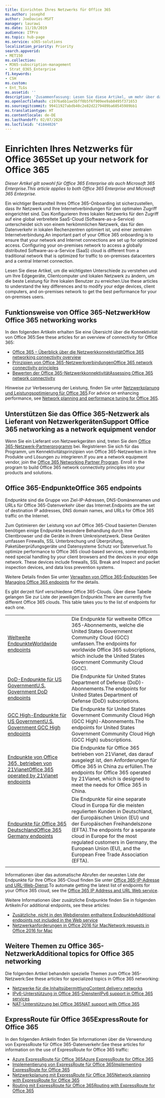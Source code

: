 ```yaml
---
title: Einrichten Ihres Netzwerks für Office 365
ms.author: josephd
author: JoeDavies-MSFT
manager: laurawi
ms.date: 11/19/2019
audience: ITPro
ms.topic: hub-page
ms.service: o365-solutions
localization_priority: Priority
search.appverid:
- MET150
ms.collection:
- M365-subscription-management
- Strat_O365_Enterprise
f1.keywords:
- CSH
ms.custom:
- Ent_TLGs
ms.assetid: ''
description: 'Zusammenfassung: Lesen Sie diese Artikel, um mehr über das Netzwerk von Office 365 zu erfahren.'
ms.openlocfilehash: c1976a6b1ae5bff0b5f6f909ee9ab8495f371653
ms.sourcegitcommit: 99411927abdb40c2e82d2279489ba60545989bb1
ms.translationtype: HT
ms.contentlocale: de-DE
ms.lasthandoff: 02/07/2020
ms.locfileid: "41844026"
---
```

# <a name="set-up-your-network-for-office-365"></a><span data-ttu-id="0d681-103">Einrichten Ihres Netzwerks für Office 365</span><span class="sxs-lookup"><span data-stu-id="0d681-103">Set up your network for Office 365</span></span>

<span data-ttu-id="0d681-104">*Dieser Artikel gilt sowohl für Office 365 Enterprise als auch Microsoft 365 Enterprise*.</span><span class="sxs-lookup"><span data-stu-id="0d681-104">*This article applies to both Office 365 Enterprise and Microsoft 365 Enterprise.*</span></span>

<span data-ttu-id="0d681-p101">Ein wichtiger Bestandteil Ihres Office 365-Onboarding ist sicherzustellen, dass Ihr Netzwerk und Ihre Internetverbindungen für den optimalen Zugriff eingerichtet sind. Das Konfigurieren Ihres lokalen Netzwerks für den Zugriff auf eine global verbreitete SaaS-Cloud (Software-as-a-Service) unterscheidet sich von einem herkömmlichen Netzwerk, das für den Datenverkehr in lokalen Rechenzentren optimiert ist, und einer zentralen Internetverbindung.</span><span class="sxs-lookup"><span data-stu-id="0d681-p101">An important part of your Office 365 onboarding is to ensure that your network and Internet connections are set up for optimized access. Configuring your on-premises network to access a globally distributed Software-as-a-Service (SaaS) cloud is different from a traditional network that is optimized for traffic to on-premises datacenters and a central Internet connection.</span></span> 

<span data-ttu-id="0d681-107">Lesen Sie diese Artikel, um die wichtigsten Unterschiede zu verstehen und um Ihre Edgegeräte, Clientcomputer und lokalen Netzwerk zu ändern, um die beste Leistung für Ihre lokalen Benutzer zu erreichen.</span><span class="sxs-lookup"><span data-stu-id="0d681-107">Use these articles to understand the key differences and to modify your edge devices, client computers, and on-premises network to get the best performance for your on-premises users.</span></span>

## <a name="how-office-365-networking-works"></a><span data-ttu-id="0d681-108">Funktionsweise von Office 365-Netzwerk</span><span class="sxs-lookup"><span data-stu-id="0d681-108">How Office 365 networking works</span></span>

<span data-ttu-id="0d681-109">In den folgenden Artikeln erhalten Sie eine Übersicht über die Konnektivität von Office 365:</span><span class="sxs-lookup"><span data-stu-id="0d681-109">See these articles for an overview of connectivity for Office 365:</span></span>

- [<span data-ttu-id="0d681-110">Office 365 – Überblick über die Netzwerkkonnektivität</span><span class="sxs-lookup"><span data-stu-id="0d681-110">Office 365 networking connectivity overview</span></span>](office-365-networking-overview.md)
- [<span data-ttu-id="0d681-111">Prinzipien von Office 365-Netzwerkverbindungen</span><span class="sxs-lookup"><span data-stu-id="0d681-111">Office 365 network connectivity principles</span></span>](office-365-network-connectivity-principles.md)
- [<span data-ttu-id="0d681-112">Bewerten der Office 365-Netzwerkkonnektivität</span><span class="sxs-lookup"><span data-stu-id="0d681-112">Assessing Office 365 network connectivity</span></span>](assessing-network-connectivity.md)

<span data-ttu-id="0d681-113">Hinweise zur Verbesserung der Leistung, finden Sie unter [Netzwerkplanung und Leistungsoptimierung für Office 365](network-planning-and-performance.md).</span><span class="sxs-lookup"><span data-stu-id="0d681-113">For advice on enhancing performance, see [Network planning and performance tuning for Office 365](network-planning-and-performance.md).</span></span>

## <a name="support-office-365-networking-as-a-network-equipment-vendor"></a><span data-ttu-id="0d681-114">Unterstützen Sie das Office 365-Netzwerk als Lieferant von Netzwerkgeräten</span><span class="sxs-lookup"><span data-stu-id="0d681-114">Support Office 365 networking as a network equipment vendor</span></span>

<span data-ttu-id="0d681-p102">Wenn Sie ein Lieferant von Netzwerkgeräten sind, treten Sie dem [Office 365-Netzwerk-Partnerprogramm](office-365-networking-partner-program.md) bei. Registrieren Sie sich für das Programm, um Kennektivitätsprinzipien von Office 365-Netzwerken in Ihre Produkte und Lösungen zu integrieren.</span><span class="sxs-lookup"><span data-stu-id="0d681-p102">If you are a network equipment vendor, join the [Office 365 Networking Partner Program](office-365-networking-partner-program.md). Enroll in the program to build Office 365 network connectivity principles into your products and solutions.</span></span> 

## <a name="office-365-endpoints"></a><span data-ttu-id="0d681-117">Office 365-Endpunkte</span><span class="sxs-lookup"><span data-stu-id="0d681-117">Office 365 endpoints</span></span>

<span data-ttu-id="0d681-118">Endpunkte sind die Gruppe von Ziel-IP-Adressen, DNS-Domänennamen und URLs für Office 365-Datenverkehr über das Internet.</span><span class="sxs-lookup"><span data-stu-id="0d681-118">Endpoints are the set of destination IP addresses, DNS domain names, and URLs for Office 365 traffic on the Internet.</span></span> 

<span data-ttu-id="0d681-p103">Zum Optimieren der Leistung von auf Office 365-Cloud basierten Diensten benötigen einige Endpunkte besondere Behandlung durch Ihre Clientbrowser und die Geräte in Ihrem Umkreisnetzwerk. Diese Geräten umfassen Firewalls, SSL Unterbrechung und Überprüfung, Paketüberprüfungsgeräte und Datensysteme Schutz vor Datenverlust.</span><span class="sxs-lookup"><span data-stu-id="0d681-p103">To optimize performance to Office 365 cloud-based services, some endpoints need special handling by your client browsers and the devices in your edge network. These devices include firewalls, SSL Break and Inspect and packet inspection devices, and data loss prevention systems.</span></span>

<span data-ttu-id="0d681-121">Weitere Details finden Sie unter [ Verwalten von Office 365-Endpunkten](managing-office-365-endpoints.md).</span><span class="sxs-lookup"><span data-stu-id="0d681-121">See [Managing Office 365 endpoints](managing-office-365-endpoints.md) for the details.</span></span>

<span data-ttu-id="0d681-p104">Es gibt derzeit fünf verschiedene Office 365-Clouds. Über diese Tabelle gelangen Sie zur Liste der jeweiligen Endpunkte.</span><span class="sxs-lookup"><span data-stu-id="0d681-p104">There are currently five different Office 365 clouds. This table takes you to the list of endpoints for each one.</span></span>

|||
|:-------|:-----|
| [<span data-ttu-id="0d681-124">Weltweite Endpunkte</span><span class="sxs-lookup"><span data-stu-id="0d681-124">Worldwide endpoints</span></span>](urls-and-ip-address-ranges.md) | <span data-ttu-id="0d681-125">Die Endpunkte für weltweite Office 365-Abonnements, welche die United States Government Community Cloud (GCC) umfassen.</span><span class="sxs-lookup"><span data-stu-id="0d681-125">The endpoints for worldwide Office 365 subscriptions, which include the United States Government Community Cloud (GCC).</span></span> |
| [<span data-ttu-id="0d681-126">DoD-Endpunkte für US Government</span><span class="sxs-lookup"><span data-stu-id="0d681-126">U.S. Government DoD endpoints</span></span>](office-365-u-s-government-dod-endpoints.md) | <span data-ttu-id="0d681-127">Die Endpunkte für United States Department of Defense (DoD)-Abonnements.</span><span class="sxs-lookup"><span data-stu-id="0d681-127">The endpoints for United States Department of Defense (DoD) subscriptions.</span></span> |
| [<span data-ttu-id="0d681-128">GCC High-Endpunkte für US Government</span><span class="sxs-lookup"><span data-stu-id="0d681-128">U.S. Government GCC High endpoints</span></span>](office-365-u-s-government-gcc-high-endpoints.md) | <span data-ttu-id="0d681-129">Die Endpunkte für United States Government Community Cloud High (GCC High)-Abonnements.</span><span class="sxs-lookup"><span data-stu-id="0d681-129">The endpoints for United States Government Community Cloud High (GCC High) subscriptions.</span></span> |
| [<span data-ttu-id="0d681-130">Endpunkte von Office 365, betrieben von 21Vianet</span><span class="sxs-lookup"><span data-stu-id="0d681-130">Office 365 operated by 21Vianet endpoints</span></span>](urls-and-ip-address-ranges-21vianet.md) | <span data-ttu-id="0d681-131">Die Endpunkte für Office 365 betrieben von 21Vianet, das darauf ausgelegt ist, den Anforderungen für Office 365 in China zu erfüllen.</span><span class="sxs-lookup"><span data-stu-id="0d681-131">The endpoints for Office 365 operated by 21Vianet, which is designed to meet the needs for Office 365 in China.</span></span> |
| [<span data-ttu-id="0d681-132">Endpunkte für Office 365 Deutschland</span><span class="sxs-lookup"><span data-stu-id="0d681-132">Office 365 Germany endpoints</span></span>](office-365-germany-endpoints.md) | <span data-ttu-id="0d681-133">Die Endpunkte für eine separate Cloud in Europa für die meisten regulierten Kunden in Deutschland, der Europäischen Union (EU) und der Europäischen Freihandelszone (EFTA).</span><span class="sxs-lookup"><span data-stu-id="0d681-133">The endpoints for a separate cloud in Europe for the most regulated customers in Germany, the European Union (EU), and the European Free Trade Association (EFTA).</span></span> |
|||

<span data-ttu-id="0d681-134">Informationen über das automatische Abrufen der neuesten Liste der Endpunkte für Ihre Office 365-Cloud finden Sie unter [Office 365-IP-Adresse und URL-Web-Dienst](office-365-ip-web-service.md).</span><span class="sxs-lookup"><span data-stu-id="0d681-134">To automate getting the latest list of endpoints for your Office 365 cloud, see the [Office 365 IP Address and URL Web service](office-365-ip-web-service.md).</span></span>

<span data-ttu-id="0d681-135">Weitere Informationen über zusätzliche Endpunkte finden Sie in folgenden Artikeln:</span><span class="sxs-lookup"><span data-stu-id="0d681-135">For additional endpoints, see these articles:</span></span>

- [<span data-ttu-id="0d681-136">Zusätzliche, nicht in den Webdiensten enthaltene Endpunkte</span><span class="sxs-lookup"><span data-stu-id="0d681-136">Additional endpoints not included in the Web service</span></span>](additional-office365-ip-addresses-and-urls.md)
- [<span data-ttu-id="0d681-137">Netzwerkanforderungen in Office 2016 für Mac</span><span class="sxs-lookup"><span data-stu-id="0d681-137">Network requests in Office 2016 for Mac</span></span>](network-requests-in-office-2016-for-mac.md)


## <a name="additional-topics-for-office-365-networking"></a><span data-ttu-id="0d681-138">Weitere Themen zu Office 365-Netzwerk</span><span class="sxs-lookup"><span data-stu-id="0d681-138">Additional topics for Office 365 networking</span></span>

<span data-ttu-id="0d681-139">Die folgenden Artikel behandeln spezielle Themen zum Office 365-Netzwerk:</span><span class="sxs-lookup"><span data-stu-id="0d681-139">See these articles for specialized topics in Office 365 networking:</span></span>

- [<span data-ttu-id="0d681-140">Netzwerke für die Inhaltsübermittlung</span><span class="sxs-lookup"><span data-stu-id="0d681-140">Content delivery networks</span></span>](content-delivery-networks.md)
- [<span data-ttu-id="0d681-141">IPv6-Unterstützung in Office 365-Diensten</span><span class="sxs-lookup"><span data-stu-id="0d681-141">IPv6 support in Office 365 services</span></span>](ipv6-support.md)
- [<span data-ttu-id="0d681-142">NAT-Unterstützung bei Office 365</span><span class="sxs-lookup"><span data-stu-id="0d681-142">NAT support with Office 365</span></span>](nat-support-with-office-365.md)

## <a name="expressroute-for-office-365"></a><span data-ttu-id="0d681-143">ExpressRoute für Office 365</span><span class="sxs-lookup"><span data-stu-id="0d681-143">ExpressRoute for Office 365</span></span>

<span data-ttu-id="0d681-144">In den folgenden Artikeln finden Sie Informationen über die Verwendung von ExpressRoute für Office 365-Datenverkehr:</span><span class="sxs-lookup"><span data-stu-id="0d681-144">See these articles for information on the use of ExpressRoute for Office 365 traffic:</span></span>

- [<span data-ttu-id="0d681-145">Azure ExpressRoute für Office 365</span><span class="sxs-lookup"><span data-stu-id="0d681-145">Azure ExpressRoute for Office 365</span></span>](azure-expressroute.md)
- [<span data-ttu-id="0d681-146">Implementierung von ExpressRoute für Office 365</span><span class="sxs-lookup"><span data-stu-id="0d681-146">Implementing ExpressRoute for Office 365</span></span>](implementing-expressroute.md)
- [<span data-ttu-id="0d681-147">Netzwerkplanung mit ExpressRoute für Office 365</span><span class="sxs-lookup"><span data-stu-id="0d681-147">Network planning with ExpressRoute for Office 365</span></span>](network-planning-with-expressroute.md)
- [<span data-ttu-id="0d681-148">Routing mit ExpressRoute für Office 365</span><span class="sxs-lookup"><span data-stu-id="0d681-148">Routing with ExpressRoute for Office 365</span></span>](routing-with-expressroute.md)
